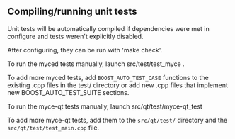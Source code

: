 Compiling/running unit tests
------------------------------------

Unit tests will be automatically compiled if dependencies were met in configure
and tests weren't explicitly disabled.

After configuring, they can be run with 'make check'.

To run the myced tests manually, launch src/test/test_myce .

To add more myced tests, add `BOOST_AUTO_TEST_CASE` functions to the existing
.cpp files in the test/ directory or add new .cpp files that
implement new BOOST_AUTO_TEST_SUITE sections.

To run the myce-qt tests manually, launch src/qt/test/myce-qt_test

To add more myce-qt tests, add them to the `src/qt/test/` directory and
the `src/qt/test/test_main.cpp` file.
